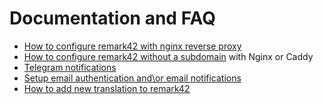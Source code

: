 # Documentation and FAQ

- [How to configure remark42 with nginx reverse proxy](nginx-proxy)
- [How to configure remark42 without a subdomain](subdomain) with Nginx or Caddy
- [Telegram notifications](telegram)
- [Setup email authentication and\or email notifications](email)
- [How to add new translation to remark42](translation)
